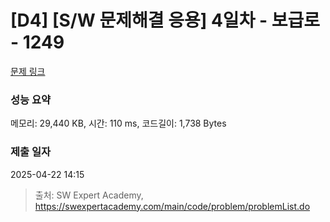 # [D4] [S/W 문제해결 응용] 4일차 - 보급로 - 1249 

[문제 링크](https://swexpertacademy.com/main/code/problem/problemDetail.do?contestProbId=AV15QRX6APsCFAYD) 

### 성능 요약

메모리: 29,440 KB, 시간: 110 ms, 코드길이: 1,738 Bytes

### 제출 일자

2025-04-22 14:15



> 출처: SW Expert Academy, https://swexpertacademy.com/main/code/problem/problemList.do